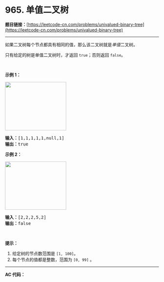# 965. 单值二叉树

**题目链接：**[https://leetcode-cn.com/problems/univalued-binary-tree](https://leetcode-cn.com/problems/univalued-binary-tree)

---

<div class="content__1Y2H">
 <div class="notranslate">
  <p>如果二叉树每个节点都具有相同的值，那么该二叉树就是<em>单值</em>二叉树。</p> 
  <p>只有给定的树是单值二叉树时，才返回&nbsp;<code>true</code>；否则返回 <code>false</code>。</p> 
  <p>&nbsp;</p> 
  <p><strong>示例 1：</strong></p> 
  <p><img style="height: 159px; width: 200px;" src="/aliyun-lc-upload/uploads/2018/12/29/screen-shot-2018-12-25-at-50104-pm.png" alt=""></p> 
  <pre class="language-text"><strong>输入：</strong>[1,1,1,1,1,null,1]
<strong>输出：</strong>true
</pre> 
  <p><strong>示例 2：</strong></p> 
  <p><img style="height: 158px; width: 200px;" src="/aliyun-lc-upload/uploads/2018/12/29/screen-shot-2018-12-25-at-50050-pm.png" alt=""></p> 
  <pre class="language-text"><strong>输入：</strong>[2,2,2,5,2]
<strong>输出：</strong>false
</pre> 
  <p>&nbsp;</p> 
  <p><strong>提示：</strong></p> 
  <ol> 
   <li>给定树的节点数范围是&nbsp;<code>[1, 100]</code>。</li> 
   <li>每个节点的值都是整数，范围为&nbsp;<code>[0, 99]</code>&nbsp;。</li> 
  </ol> 
 </div>
</div>

---

**AC 代码：**

```java

```